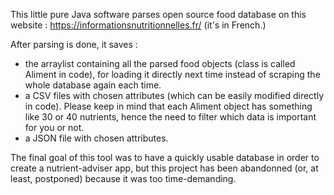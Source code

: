 This little pure Java software parses open source food database on this website : https://informationsnutritionnelles.fr/ (it's in French.)

After parsing is done, it saves :
- the arraylist containing all the parsed food objects (class is called Aliment in code), for loading it directly next time instead of scraping the whole database again each time.
- a CSV files with chosen attributes (which can be easily modified directly in code). Please keep in mind that each Aliment object has something like 30 or 40 nutrients, hence the need to filter which data is important for you or not.
- a JSON file with chosen attributes.

The final goal of this tool was to have a quickly usable database in order to create a nutrient-adviser app, but this project has been abandonned (or, at least, postponed) because it was too time-demanding.
